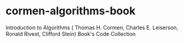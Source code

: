 # cormen-algorithms-book
Introduction to Algorithms ( Thomas H. Cormen, Charles E. Leiserson, Ronald Rivest, Clifford Stein) Book's Code Collection
